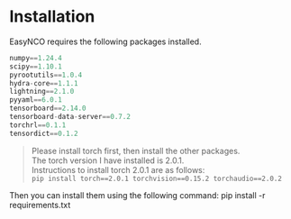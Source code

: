 # Installation

EasyNCO requires the following packages installed.
```python
numpy==1.24.4
scipy==1.10.1
pyrootutils==1.0.4
hydra-core==1.1.1
lightning==2.1.0
pyyaml==6.0.1
tensorboard==2.14.0
tensorboard-data-server==0.7.2
torchrl==0.1.1
tensordict==0.1.2
```

> Please install torch first, then install the other packages.\
> The torch version I have installed is 2.0.1.\
> Instructions to install torch 2.0.1 are as follows:\
> `pip install torch==2.0.1 torchvision==0.15.2 torchaudio==2.0.2`

Then you can install them using the following command:
pip install -r requirements.txt